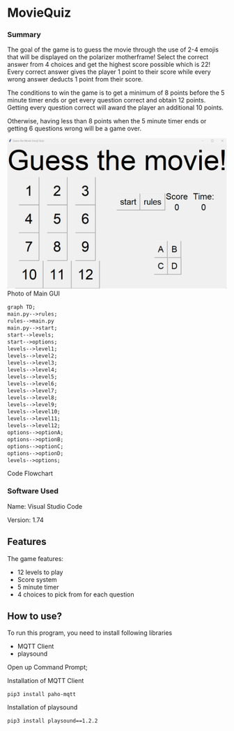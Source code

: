# MovieQuiz
### Summary
The goal of the game is to guess the movie through the use of 2-4 emojis that will be displayed on the polarizer motherframe! Select the correct answer from 4 choices and get the highest score possible which is 22! Every correct answer gives the player 1 point to their score while every wrong answer deducts 1 point from their score.

The conditions to win the game is to get a minimum of 8 points before the 5 minute timer ends or get every question correct and obtain 12 points. Getting every question correct will award the player an additional 10 points.

Otherwise, having less than 8 points when the 5 minute timer ends or getting 6 questions wrong will be a game over.

![Main GUI](https://github.com/CallMeYuBing/EGL314MovieQuiz/blob/main/Images/GUI.png)
Photo of Main GUI


```mermaid
graph TD;
main.py-->rules;
rules-->main.py
main.py-->start;
start-->levels;
start-->options;
levels-->level1;
levels-->level2;
levels-->level3;
levels-->level4;
levels-->level5;
levels-->level6;
levels-->level7;
levels-->level8;
levels-->level9;
levels-->level10;
levels-->level11;
levels-->level12;
options-->optionA;
options-->optionB;
options-->optionC;
options-->optionD;
levels-->options;
```
Code Flowchart
### Software Used
Name: Visual Studio Code

Version: 1.74 

## Features
The game features:
- 12 levels to play
- Score system
- 5 minute timer
- 4 choices to pick from for each question

## How to use?

To run this program, you need to install following libraries
- MQTT Client
- playsound 

Open up Command Prompt;

Installation of MQTT Client
```
pip3 install paho-mqtt
```

Installation of playsound
```
pip3 install playsound==1.2.2
```

## 
